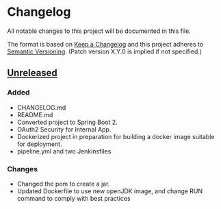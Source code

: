 # Changelog
All notable changes to this project will be documented in this file.

The format is based on [Keep a Changelog](http://keepachangelog.com/en/1.0.0/)
and this project adheres to [Semantic Versioning](http://semver.org/spec/v2.0.0.html). (Patch version X.Y.0 is implied if not specified.)

## [Unreleased]

### Added
- CHANGELOG.md
- README.md
- Converted project to Spring Boot 2.
- OAuth2 Security for Internal App.
- Dockerized project in preparation for building a docker image suitable for deployment.
- pipeline.yml and two Jenkinsfiles

### Changes
- Changed the pom to create a jar.
- Updated Dockerfile to use new openJDK image, and change RUN command to comply with best practices


[Unreleased]: https://github.com/NWQMC/qw_portal_services/compare/qw_portal_services-1.4...master
